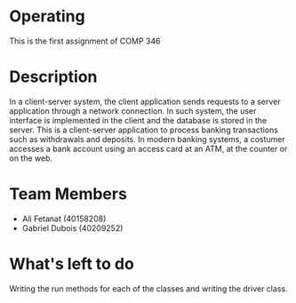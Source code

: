 # Operating
This is the first assignment of COMP 346
# Description
In a client-server system, the client application sends requests to a server application
through a network connection. In such system, the user interface is implemented in the
client and the database is stored in the server.
This is a client-server application to process banking
transactions such as withdrawals and deposits. In modern banking systems, a costumer
accesses a bank account using an access card at an ATM, at the counter or on the web. 
# Team Members
- Ali Fetanat (40158208)
- Gabriel Dubois (40209252)
# What's left to do
Writing the run methods for each of the classes and writing the driver class.